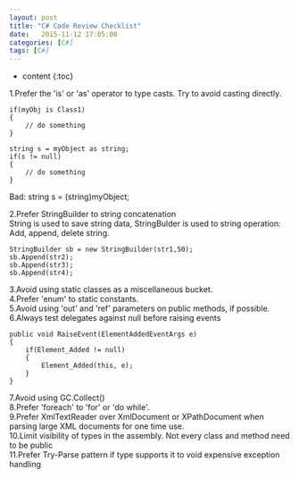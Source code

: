 ```yaml
---
layout: post
title: "C# Code Review Checklist"
date:   2015-11-12 17:05:00 
categories: [C#]
tags: [C#]
---
```


* content
{:toc}

1.Prefer the 'is' or 'as' operator to type casts. Try to avoid casting directly.  
	
	if(myObj is Class1)
	{
		// do something
	}

	string s = myObject as string;
	if(s != null)
	{
		// do something
	}
	
Bad: string s = (string)myObject;  

2.Prefer StringBuilder to string concatenation  
  String is used to save string data, StringBulder is used to string operation: Add, append, delete string.  
	
	StringBuilder sb = new StringBuilder(str1,50);
	sb.Append(str2);
	sb.Append(str3);
	sb.Append(str4);
	
3.Avoid using static classes as a miscellaneous bucket.  
4.Prefer 'enum' to static constants.   
5.Avoid using 'out' and 'ref' parameters on public methods, if possible.  
6.Always test delegates against null before raising events  
	
	public void RaiseEvent(ElementAddedEventArgs e)
	{
		if(Element_Added != null)
		{
			Element_Added(this, e);
		}
	}
	
7.Avoid using GC.Collect()  
8.Prefer 'foreach' to 'for' or 'do while'.  
9.Prefer XmlTextReader over XmlDocument or XPathDocument when parsing large XML documents for one time use.  
10.Limit visibility of types in the assembly. Not every class and method need to be public  
11.Prefer Try-Parse pattern if type supports it to void expensive exception handling  